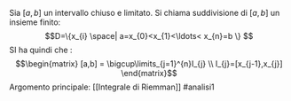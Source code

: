 Sia $[a,b]$ un intervallo chiuso e limitato.
Si chiama suddivisione di $[a,b]$ un insieme finito:$$D=\{x_{i} \space| a=x_{0}<x_{1}<\ldots< x_{n}=b \} $$
SI ha quindi che :$$\begin{matrix} 
[a,b] = \bigcup\limits_{j=1}^{n}I_{j}  \\ I_{j}=[x_{j-1},x_{j}]  \end{matrix}$$
Argomento principale: [[Integrale di Riemman]]
#analisi1
